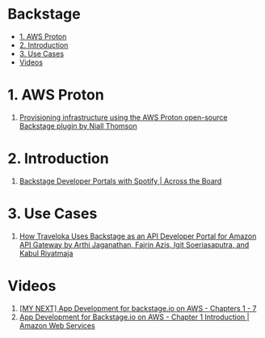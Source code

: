 <h1>Backstage</h1>

<!-- TOC -->

- [1. AWS Proton](#1-aws-proton)
- [2. Introduction](#2-introduction)
- [3. Use Cases](#3-use-cases)
- [Videos](#videos)

<!-- /TOC -->

# 1. AWS Proton

1. [Provisioning infrastructure using the AWS Proton open-source Backstage plugin by Niall Thomson](https://aws.amazon.com/blogs/containers/provisioning-infrastructure-using-the-aws-proton-open-source-backstage-plugin/)

# 2. Introduction

1. [Backstage Developer Portals with Spotify | Across the Board](https://www.youtube.com/watch?v=mqhSmAFvQLw)

# 3. Use Cases

1. [How Traveloka Uses Backstage as an API Developer Portal for Amazon API Gateway by Arthi Jaganathan, Fajrin Azis, Igit Soeriasaputra, and Kabul Riyatmaja](https://aws.amazon.com/blogs/opensource/how-traveloka-uses-backstage-as-an-api-developer-portal-for-amazon-api-gateway/)

# Videos

1. [[MY NEXT] App Development for backstage.io on AWS - Chapters 1 - 7](https://www.youtube.com/watch?v=r2LIscRWhi0&list=PLhr1KZpdzukemoBUAPNUMCgGk88pdURJB)
2. [App Development for Backstage.io on AWS - Chapter 1 Introduction | Amazon Web Services](https://www.youtube.com/watch?v=r2LIscRWhi0&pp=ygUNYmFja3N0YWdlIGF3cw%3D%3D)


